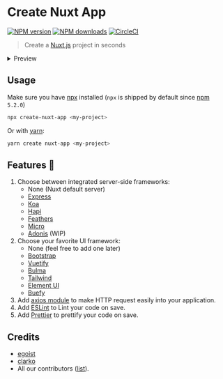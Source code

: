 # Create Nuxt App

[![NPM version](https://img.shields.io/npm/v/create-nuxt-app.svg?style=flat)](https://npmjs.com/package/create-nuxt-app)
[![NPM downloads](https://img.shields.io/npm/dm/create-nuxt-app.svg?style=flat)](https://npmjs.com/package/create-nuxt-app)
[![CircleCI](https://img.shields.io/circleci/project/github/nuxt/create-nuxt-app/master.svg?style=flat)](https://circleci.com/gh/nuxt/create-nuxt-app/master)

> Create a [Nuxt.js](https://github.com/nuxt/nuxt.js) project in seconds

<details><summary>Preview</summary>

![preview](https://ooo.0o0.ooo/2017/08/05/5984b16ed9749.gif)
</details>

## Usage

Make sure you have [npx](https://www.npmjs.com/package/npx) installed (`npx` is shipped by default since [npm](https://www.npmjs.com/get-npm) `5.2.0`)

```bash
npx create-nuxt-app <my-project>
```

Or with [yarn](https://yarnpkg.com/en/):

```bash
yarn create nuxt-app <my-project>
```

## Features :tada:

1. Choose between integrated server-side frameworks:
    - None (Nuxt default server)
    - [Express](https://github.com/expressjs/express)
    - [Koa](https://github.com/koajs/koa)
    - [Hapi](https://github.com/hapijs/hapi)
    - [Feathers](https://github.com/feathersjs/feathers)
    - [Micro](https://github.com/zeit/micro)
    - [Adonis](https://github.com/adonisjs/adonis-framework) (WIP)
2. Choose your favorite UI framework:
    - None (feel free to add one later)
    - [Bootstrap](https://github.com/bootstrap-vue/bootstrap-vue)
    - [Vuetify](https://github.com/vuetifyjs/vuetify)
    - [Bulma](https://github.com/jgthms/bulma)
    - [Tailwind](https://github.com/tailwindcss/tailwindcss)
    - [Element UI](https://github.com/ElemeFE/element)
    - [Buefy](https://buefy.github.io)
3. Add [axios module](https://github.com/nuxt-community/axios-module) to make HTTP request easily into your application.
4. Add [ESLint](https://eslint.org/) to Lint your code on save.
5. Add [Prettier](https://prettier.io/) to prettify your code on save.

## Credits

- [egoist](https://github.com/egoist)
- [clarko](https://github.com/clarkdo)
- All our contributors ([list](https://github.com/nuxt/create-nuxt-app/contributors)).
